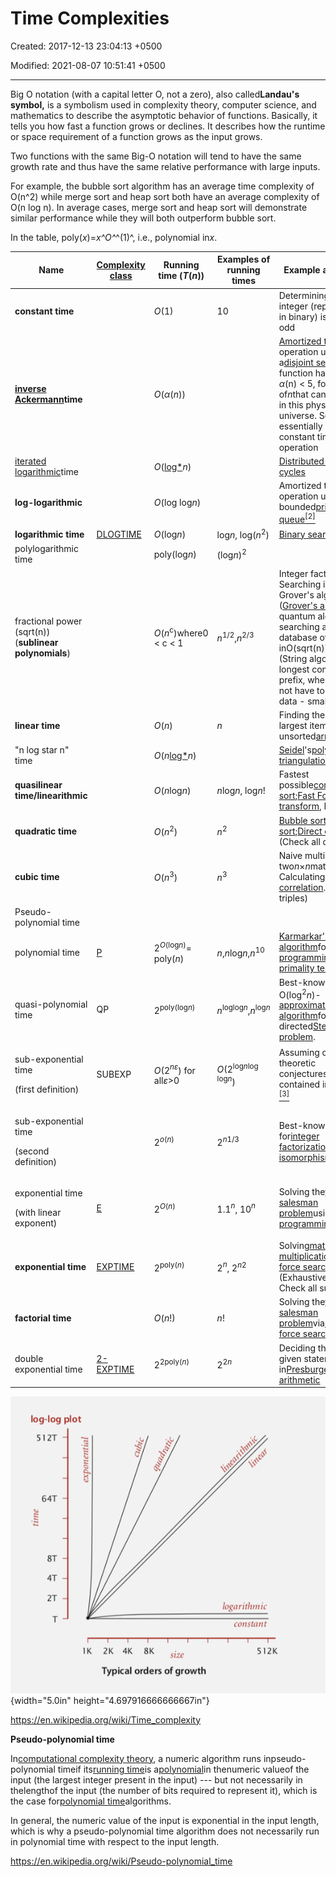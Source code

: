# Time Complexities

Created: 2017-12-13 23:04:13 +0500

Modified: 2021-08-07 10:51:41 +0500

---

Big O notation (with a capital letter O, not a zero), also called**Landau's symbol,** is a symbolism used in complexity theory, computer science, and mathematics to describe the asymptotic behavior of functions. Basically, it tells you how fast a function grows or declines. It describes how the runtime or space requirement of a function grows as the input grows.



Two functions with the same Big-O notation will tend to have the same growth rate and thus have the same relative performance with large inputs.

For example, the bubble sort algorithm has an average time complexity of O(n^2) while merge sort and heap sort both have an average complexity of O(n log n). In average cases, merge sort and heap sort will demonstrate similar performance while they will both outperform bubble sort.



In the table, poly(*x*)=*x^O^*^(1)^, i.e., polynomial in*x*.

<table>
<colgroup>
<col style="width: 20%" />
<col style="width: 13%" />
<col style="width: 16%" />
<col style="width: 14%" />
<col style="width: 34%" />
</colgroup>
<thead>
<tr class="header">
<th><strong>Name</strong></th>
<th><a href="https://en.wikipedia.org/wiki/Complexity_class"><strong>Complexity class</strong></a></th>
<th><strong>Running time (<em>T</em>(<em>n</em>))</strong></th>
<th><strong>Examples of running times</strong></th>
<th><strong>Example algorithms</strong></th>
</tr>
</thead>
<tbody>
<tr class="odd">
<td><strong>constant time</strong></td>
<td></td>
<td><em>O</em>(1)</td>
<td>10</td>
<td>Determining if an integer (represented in binary) is even or odd</td>
</tr>
<tr class="even">
<td><strong><a href="https://en.wikipedia.org/wiki/Inverse_Ackermann_function">inverse Ackermann</a>time</strong></td>
<td></td>
<td><em>O</em>(<em>α</em>(<em>n</em>))</td>
<td></td>
<td><a href="https://en.wikipedia.org/wiki/Amortized_time">Amortized time</a>per operation using a<a href="https://en.wikipedia.org/wiki/Disjoint_set_data_structure">disjoint set</a>. This function has a value <em>α</em>(n) &lt; 5, for any value of<em>n</em>that can be written in this physical universe. So essentially it's a constant time operation</td>
</tr>
<tr class="odd">
<td><a href="https://en.wikipedia.org/wiki/Iterated_logarithm">iterated logarithmic</a>time</td>
<td></td>
<td><em>O</em>(<a href="https://en.wikipedia.org/wiki/Iterated_logarithm">log*</a><em>n</em>)</td>
<td></td>
<td><a href="https://en.wikipedia.org/wiki/Cole-Vishkin_algorithm">Distributed coloring of cycles</a></td>
</tr>
<tr class="even">
<td><strong>log-logarithmic</strong></td>
<td></td>
<td><em>O</em>(log log<em>n</em>)</td>
<td></td>
<td>Amortized time per operation using a bounded<a href="https://en.wikipedia.org/wiki/Priority_queue">priority queue</a><a href="https://en.wikipedia.org/wiki/Time_complexity#cite_note-2"><sup>[2]</sup></a></td>
</tr>
<tr class="odd">
<td><strong>logarithmic time</strong></td>
<td><a href="https://en.wikipedia.org/wiki/DLOGTIME">DLOGTIME</a></td>
<td><em>O</em>(log<em>n</em>)</td>
<td>log<em>n</em>, log(<em>n</em><sup>2</sup>)</td>
<td><a href="https://en.wikipedia.org/wiki/Binary_search">Binary search</a></td>
</tr>
<tr class="even">
<td>polylogarithmic time</td>
<td></td>
<td>poly(log<em>n</em>)</td>
<td>(log<em>n</em>)<sup>2</sup></td>
<td></td>
</tr>
<tr class="odd">
<td>fractional power (sqrt(n)) (<strong>sublinear polynomials</strong>)</td>
<td></td>
<td><em>O</em>(<em>n</em><sup>c</sup>)where0 &lt; c &lt; 1</td>
<td><em>n</em><sup>1/2</sup>,<em>n</em><sup>2/3</sup></td>
<td>Integer factorization, Searching in a<a href="https://en.wikipedia.org/wiki/Kd-tree">kd-tree</a>, Grover's algorithm (<a href="https://en.wikipedia.org/wiki/Grover%27s_algorithm">Grover's algorithm</a>is a quantum algorithm for searching an unsorted database of n entries inO(sqrt(n))time.) (String algorithm like longest common prefix, where you do not have to see every data - small oh)</td>
</tr>
<tr class="even">
<td><strong>linear time</strong></td>
<td></td>
<td><em>O</em>(<em>n</em>)</td>
<td><em>n</em></td>
<td>Finding the smallest or largest item in an unsorted<a href="https://en.wikipedia.org/wiki/Array_data_structure">array</a></td>
</tr>
<tr class="odd">
<td>"n log star n" time</td>
<td></td>
<td><em>O</em>(<em>n</em><a href="https://en.wikipedia.org/wiki/Iterated_logarithm">log*</a><em>n</em>)</td>
<td></td>
<td><a href="https://en.wikipedia.org/wiki/Raimund_Seidel">Seidel</a>'s<a href="https://en.wikipedia.org/wiki/Polygon_triangulation">polygon triangulation</a>algorithm.</td>
</tr>
<tr class="even">
<td><strong>quasilinear time/linearithmic</strong></td>
<td></td>
<td><em>O</em>(<em>n</em>log<em>n</em>)</td>
<td><em>n</em>log<em>n</em>, log<em>n</em>!</td>
<td>Fastest possible<a href="https://en.wikipedia.org/wiki/Comparison_sort">comparison sort</a>;<a href="https://en.wikipedia.org/wiki/Fast_Fourier_transform">Fast Fourier transform</a>, Merge Sort</td>
</tr>
<tr class="odd">
<td><strong>quadratic time</strong></td>
<td></td>
<td><em>O</em>(<em>n</em><sup>2</sup>)</td>
<td><em>n</em><sup>2</sup></td>
<td><a href="https://en.wikipedia.org/wiki/Bubble_sort">Bubble sort</a>;<a href="https://en.wikipedia.org/wiki/Insertion_sort">Insertion sort</a>;<a href="https://en.wikipedia.org/wiki/Convolution_theorem">Direct convolution</a> (Check all doubles)</td>
</tr>
<tr class="even">
<td><strong>cubic time</strong></td>
<td></td>
<td><em>O</em>(<em>n</em><sup>3</sup>)</td>
<td><em>n</em><sup>3</sup></td>
<td>Naive multiplication of two<em>n</em>×<em>n</em>matrices. Calculating<a href="https://en.wikipedia.org/wiki/Partial_correlation">partial correlation</a>. (Check all triples)</td>
</tr>
<tr class="odd">
<td>Pseudo-polynomial time</td>
<td></td>
<td></td>
<td></td>
<td></td>
</tr>
<tr class="even">
<td>polynomial time</td>
<td><a href="https://en.wikipedia.org/wiki/P_(complexity)">P</a></td>
<td>2<sup><em>O</em>(log<em>n</em>)</sup>= poly(<em>n</em>)</td>
<td><em>n</em>,<em>n</em>log<em>n</em>,<em>n</em><sup>10</sup></td>
<td><a href="https://en.wikipedia.org/wiki/Karmarkar%27s_algorithm">Karmarkar's algorithm</a>for<a href="https://en.wikipedia.org/wiki/Linear_programming">linear programming</a>;<a href="https://en.wikipedia.org/wiki/AKS_primality_test">AKS primality test</a></td>
</tr>
<tr class="odd">
<td>quasi-polynomial time</td>
<td>QP</td>
<td>2<sup>poly(log<em>n</em>)</sup></td>
<td><em>n</em><sup>loglog<em>n</em></sup>,<em>n</em><sup>log<em>n</em></sup></td>
<td>Best-known O(log<sup>2</sup><em>n</em>)-<a href="https://en.wikipedia.org/wiki/Approximation_algorithm">approximation algorithm</a>for the directed<a href="https://en.wikipedia.org/wiki/Steiner_tree_problem">Steiner tree problem</a>.</td>
</tr>
<tr class="even">
<td><p>sub-exponential time</p>
<p>(first definition)</p></td>
<td>SUBEXP</td>
<td><em>O</em>(2<em><sup>nε</sup></em>) for all<em>ε</em>&gt;0</td>
<td><em>O</em>(2<sup>log<em>n</em>log log<em>n</em></sup>)</td>
<td>Assuming complexity theoretic conjectures,<a href="https://en.wikipedia.org/wiki/Bounded-error_probabilistic_polynomial">BPP</a>is contained in SUBEXP.<a href="https://en.wikipedia.org/wiki/Time_complexity#cite_note-bpp-3"><sup>[3]</sup></a></td>
</tr>
<tr class="odd">
<td><p>sub-exponential time</p>
<p>(second definition)</p></td>
<td></td>
<td>2<sup><em>o</em>(<em>n</em>)</sup></td>
<td>2<sup><em>n</em>1/3</sup></td>
<td>Best-known algorithm for<a href="https://en.wikipedia.org/wiki/Integer_factorization">integer factorization</a>and<a href="https://en.wikipedia.org/wiki/Graph_isomorphism_problem">graph isomorphism</a></td>
</tr>
<tr class="even">
<td><p>exponential time</p>
<p>(with linear exponent)</p></td>
<td><a href="https://en.wikipedia.org/wiki/E_(complexity)">E</a></td>
<td>2<sup><em>O</em>(<em>n</em>)</sup></td>
<td>1.1<em><sup>n</sup></em>, 10<em><sup>n</sup></em></td>
<td>Solving the<a href="https://en.wikipedia.org/wiki/Traveling_salesman_problem">traveling salesman problem</a>using<a href="https://en.wikipedia.org/wiki/Dynamic_programming">dynamic programming</a></td>
</tr>
<tr class="odd">
<td><strong>exponential time</strong></td>
<td><a href="https://en.wikipedia.org/wiki/EXPTIME">EXPTIME</a></td>
<td>2<sup>poly(<em>n</em>)</sup></td>
<td>2<em><sup>n</sup></em>, 2<sup><em>n</em>2</sup></td>
<td>Solving<a href="https://en.wikipedia.org/wiki/Matrix_chain_multiplication">matrix chain multiplication</a>via<a href="https://en.wikipedia.org/wiki/Brute-force_search">brute-force search</a> (Exhaustive Search / Check all subsets)</td>
</tr>
<tr class="even">
<td><strong>factorial time</strong></td>
<td></td>
<td><em>O</em>(<em>n</em>!)</td>
<td><em>n</em>!</td>
<td>Solving the<a href="https://en.wikipedia.org/wiki/Travelling_salesman_problem">traveling salesman problem</a>via<a href="https://en.wikipedia.org/wiki/Brute-force_search">brute-force search</a></td>
</tr>
<tr class="odd">
<td>double exponential time</td>
<td><a href="https://en.wikipedia.org/wiki/2-EXPTIME">2-EXPTIME</a></td>
<td>2<sup>2poly(<em>n</em>)</sup></td>
<td>2<sup>2<em>n</em></sup></td>
<td>Deciding the truth of a given statement in<a href="https://en.wikipedia.org/wiki/Presburger_arithmetic">Presburger arithmetic</a></td>
</tr>
</tbody>
</table>



![log-log plot 512T 64T 4T 1K logarithmic constant 512K 2K 4K 8K swe Typical orders of growth ](media/Time-Complexities-image1.png){width="5.0in" height="4.697916666666667in"}



<https://en.wikipedia.org/wiki/Time_complexity>



**Pseudo-polynomial time**

In[computational complexity theory](https://en.wikipedia.org/wiki/Computational_complexity_theory), a numeric algorithm runs inpseudo-polynomial timeif its[running time](https://en.wikipedia.org/wiki/Computation_time)is a[polynomial](https://en.wikipedia.org/wiki/Polynomial)in thenumeric valueof the input (the largest integer present in the input) --- but not necessarily in thelengthof the input (the number of bits required to represent it), which is the case for[polynomial time](https://en.wikipedia.org/wiki/Polynomial_time)algorithms.



In general, the numeric value of the input is exponential in the input length, which is why a pseudo-polynomial time algorithm does not necessarily run in polynomial time with respect to the input length.



<https://en.wikipedia.org/wiki/Pseudo-polynomial_time>

